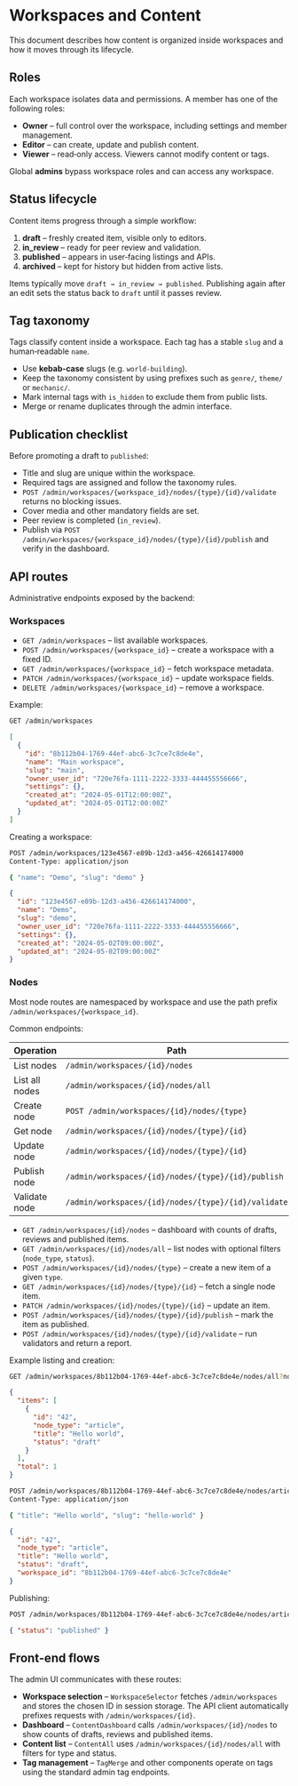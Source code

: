 # Workspaces and Content

This document describes how content is organized inside workspaces and how it
moves through its lifecycle.

## Roles

Each workspace isolates data and permissions. A member has one of the following
roles:

- **Owner** – full control over the workspace, including settings and member
  management.
- **Editor** – can create, update and publish content.
- **Viewer** – read‑only access. Viewers cannot modify content or tags.

Global **admins** bypass workspace roles and can access any workspace.

## Status lifecycle

Content items progress through a simple workflow:

1. **draft** – freshly created item, visible only to editors.
2. **in_review** – ready for peer review and validation.
3. **published** – appears in user‑facing listings and APIs.
4. **archived** – kept for history but hidden from active lists.

Items typically move `draft → in_review → published`. Publishing again after an
edit sets the status back to `draft` until it passes review.

## Tag taxonomy

Tags classify content inside a workspace. Each tag has a stable `slug` and a
human‑readable `name`.

- Use **kebab‑case** slugs (e.g. `world-building`).
- Keep the taxonomy consistent by using prefixes such as `genre/`, `theme/` or
  `mechanic/`.
- Mark internal tags with `is_hidden` to exclude them from public lists.
- Merge or rename duplicates through the admin interface.

## Publication checklist

Before promoting a draft to `published`:

- Title and slug are unique within the workspace.
- Required tags are assigned and follow the taxonomy rules.
- `POST /admin/workspaces/{workspace_id}/nodes/{type}/{id}/validate` returns no blocking issues.
- Cover media and other mandatory fields are set.
- Peer review is completed (`in_review`).
- Publish via `POST /admin/workspaces/{workspace_id}/nodes/{type}/{id}/publish` and verify in the
  dashboard.

## API routes

Administrative endpoints exposed by the backend:

### Workspaces

- `GET /admin/workspaces` – list available workspaces.
- `POST /admin/workspaces/{workspace_id}` – create a workspace with a fixed ID.
- `GET /admin/workspaces/{workspace_id}` – fetch workspace metadata.
- `PATCH /admin/workspaces/{workspace_id}` – update workspace fields.
- `DELETE /admin/workspaces/{workspace_id}` – remove a workspace.

Example:

```bash
GET /admin/workspaces
```

```json
[
  {
    "id": "8b112b04-1769-44ef-abc6-3c7ce7c8de4e",
    "name": "Main workspace",
    "slug": "main",
    "owner_user_id": "720e76fa-1111-2222-3333-444455556666",
    "settings": {},
    "created_at": "2024-05-01T12:00:00Z",
    "updated_at": "2024-05-01T12:00:00Z"
  }
]
```

Creating a workspace:

```bash
POST /admin/workspaces/123e4567-e89b-12d3-a456-426614174000
Content-Type: application/json

{ "name": "Demo", "slug": "demo" }
```

```json
{
  "id": "123e4567-e89b-12d3-a456-426614174000",
  "name": "Demo",
  "slug": "demo",
  "owner_user_id": "720e76fa-1111-2222-3333-444455556666",
  "settings": {},
  "created_at": "2024-05-02T09:00:00Z",
  "updated_at": "2024-05-02T09:00:00Z"
}
```

### Nodes

Most node routes are namespaced by workspace and use the path prefix
`/admin/workspaces/{workspace_id}`.

Common endpoints:

| Operation | Path |
|-----------|------|
| List nodes | `/admin/workspaces/{id}/nodes` |
| List all nodes | `/admin/workspaces/{id}/nodes/all` |
| Create node | `POST /admin/workspaces/{id}/nodes/{type}` |
| Get node | `/admin/workspaces/{id}/nodes/{type}/{id}` |
| Update node | `/admin/workspaces/{id}/nodes/{type}/{id}` |
| Publish node | `/admin/workspaces/{id}/nodes/{type}/{id}/publish` |
| Validate node | `/admin/workspaces/{id}/nodes/{type}/{id}/validate` |

- `GET /admin/workspaces/{id}/nodes` – dashboard with counts of drafts, reviews
  and published items.
- `GET /admin/workspaces/{id}/nodes/all` – list nodes with optional filters
  (`node_type`, `status`).
- `POST /admin/workspaces/{id}/nodes/{type}` – create a new item of a given
  `type`.
- `GET /admin/workspaces/{id}/nodes/{type}/{id}` – fetch a single node item.
- `PATCH /admin/workspaces/{id}/nodes/{type}/{id}` – update an item.
- `POST /admin/workspaces/{id}/nodes/{type}/{id}/publish` – mark the item as
  published.
- `POST /admin/workspaces/{id}/nodes/{type}/{id}/validate` – run validators and
  return a report.

Example listing and creation:

```bash
GET /admin/workspaces/8b112b04-1769-44ef-abc6-3c7ce7c8de4e/nodes/all?node_type=article
```

```json
{
  "items": [
    {
      "id": "42",
      "node_type": "article",
      "title": "Hello world",
      "status": "draft"
    }
  ],
  "total": 1
}
```

```bash
POST /admin/workspaces/8b112b04-1769-44ef-abc6-3c7ce7c8de4e/nodes/article
Content-Type: application/json

{ "title": "Hello world", "slug": "hello-world" }
```

```json
{
  "id": "42",
  "node_type": "article",
  "title": "Hello world",
  "status": "draft",
  "workspace_id": "8b112b04-1769-44ef-abc6-3c7ce7c8de4e"
}
```

Publishing:

```bash
POST /admin/workspaces/8b112b04-1769-44ef-abc6-3c7ce7c8de4e/nodes/article/42/publish
```

```json
{ "status": "published" }
```

## Front‑end flows

The admin UI communicates with these routes:

- **Workspace selection** – `WorkspaceSelector` fetches `/admin/workspaces` and
  stores the chosen ID in session storage. The API client automatically
  prefixes requests with `/admin/workspaces/{id}`.
- **Dashboard** – `ContentDashboard` calls `/admin/workspaces/{id}/nodes` to show counts of
  drafts, reviews and published items.
- **Content list** – `ContentAll` uses `/admin/workspaces/{id}/nodes/all` with filters for type
  and status.
- **Tag management** – `TagMerge` and other components operate on tags using the
  standard admin tag endpoints.

